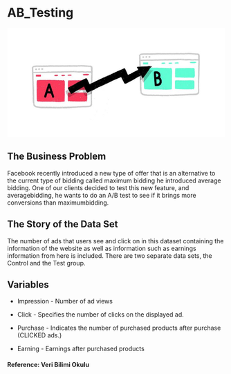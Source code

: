 # AB_Testing

![alt text](https://github.com/yarenalevli/AB_Testing/blob/main/ab-testing.width-750.jpg)


## The Business Problem
Facebook recently introduced a new type of offer that is an alternative to the current type of bidding called maximum bidding
he introduced average bidding. One of our clients decided to test this new feature, and averagebidding,
he wants to do an A/B test to see if it brings more conversions than maximumbidding.

## The Story of the Data Set
The number of ads that users see and click on in this dataset containing the information of the website
as well as information such as earnings information from here is included. There are two separate data sets, the Control and the Test group.

## Variables
* Impression - Number of ad views

* Click - Specifies the number of clicks on the displayed ad.

* Purchase - Indicates the number of purchased products after purchase (CLICKED ads.)

* Earning - Earnings after purchased products

#### Reference: Veri Bilimi Okulu
